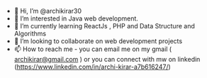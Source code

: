 - 👋 Hi, I’m @archikirar30
- 👀 I’m interested in Java web development.
- 🌱 I’m currently learning ReactJs , PHP and Data Structure and Algorithms
- 💞️ I’m looking to collaborate on web development projects
- 📫 How to reach me - you can email me on my gmail ( archikirar@gmail.com ) or you can connect with mw on linkedin (https://www.linkedin.com/in/archi-kirar-a7b616247/)

<!---
archikirar30/archikirar30 is a ✨ special ✨ repository because its `README.md` (this file) appears on your GitHub profile.
You can click the Preview link to take a look at your changes.
--->
